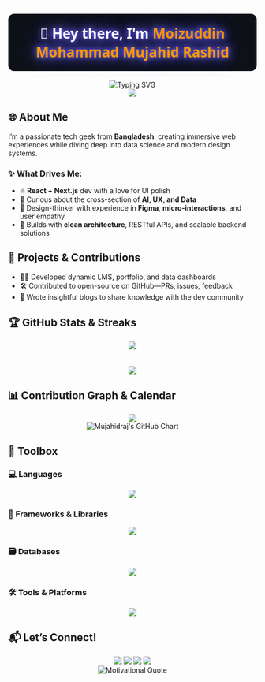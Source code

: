 <!-- 🌟 Enhanced GitHub Profile Readme for MujahidRaj -->

<!-- Animated Header with Glow Effect -->
<h1 align="center" style="font-family:'Segoe UI', sans-serif; color: #ffffff; text-shadow: 0 0 10px #6c63ff, 0 0 20px #6c63ff, 0 0 40px #6c63ff; background-color: #0d1117; padding: 20px; border-radius: 12px;">
  👋 Hey there, I'm <span style="color:#ff9800">Moizuddin Mohammad Mujahid Rashid</span>
</h1>

<!-- Animated Subheading with Typewriter Effect -->
<div align="center" style="border-radius:20px">
  <img src="https://readme-typing-svg.demolab.com?font=Fira+Code&size=24&duration=3000&pause=1000&color=FF9900&center=true&vCenter=true&width=600&height=50&lines=Full+Stack+Developer;UI%2FUX+Designer;Data+Science+Explorer;Clean+Code+Lover;Tech+Problem+Solver" alt="Typing SVG" />
</div>

<!-- Profile Views Badge -->
<div align="center">
  <img src="https://komarev.com/ghpvc/?username=mujahidraj&label=Profile+Views&color=orange&style=flat-square" />
</div>



## 🌐 About Me

I’m a passionate tech geek from **Bangladesh**, creating immersive web experiences while diving deep into data science and modern design systems.

### ✨ What Drives Me:
- 🔥 **React + Next.js** dev with a love for UI polish
- 🧠 Curious about the cross-section of **AI, UX, and Data**
- 🎨 Design-thinker with experience in **Figma**, **micro-interactions**, and user empathy
- 🧰 Builds with **clean architecture**, RESTful APIs, and scalable backend solutions



## 🚀 Projects & Contributions

- 🧑‍💻 Developed dynamic LMS, portfolio, and data dashboards
- 🛠️ Contributed to open-source on GitHub—PRs, issues, feedback
- 📝 Wrote insightful blogs to share knowledge with the dev community



## 🏆 GitHub Stats & Streaks

<div align="center">
  <img src="https://streak-stats.demolab.com?user=mujahidraj&theme=tokyonight&hide_border=true&border_radius=10" />
  <br/>
  <br/>
  <br/>
  <img src="https://github-readme-stats.vercel.app/api/top-langs/?username=mujahidraj&layout=compact&theme=tokyonight&hide_border=true&border_radius=10&langs_count=8" />
</div>



## 📊 Contribution Graph & Calendar

<div align="center">
  <img src="https://github-readme-activity-graph.vercel.app/graph?username=mujahidraj&theme=react-dark&area=true&hide_border=true" />
  <br/>
  <img src="https://ghchart.rshah.org/6c63ff/mujahidraj" alt="Mujahidraj's GitHub Chart" />
</div>



## 🧰 Toolbox

### 💻 Languages
<p align="center">
  <img src="https://skillicons.dev/icons?i=js,ts,py,r,html,css,cpp,java,csharp" />
</p>

### 🚀 Frameworks & Libraries
<p align="center">
  <img src="https://skillicons.dev/icons?i=react,nextjs,nodejs,nestjs,tailwind,express" />
</p>

### 🗃️ Databases
<p align="center">
  <img src="https://skillicons.dev/icons?i=mysql,postgres,oracle" />
</p>

### 🛠️ Tools & Platforms
<p align="center">
  <img src="https://skillicons.dev/icons?i=git,github,figma,postman,arduino,vercel,netlify" />
</p>



## 📬 Let’s Connect!

<div align="center">
  <a href="https://www.linkedin.com/in/mujahidraj/">
    <img src="https://img.shields.io/badge/LinkedIn-0077B5?style=for-the-badge&logo=linkedin&logoColor=white" />
  </a>
  <a href="mailto:Mujahidraj65@gmail.com">
    <img src="https://img.shields.io/badge/Gmail-D14836?style=for-the-badge&logo=gmail&logoColor=white" />
  </a>
  <a href="https://mujahidraj.github.io/Personal-Site/Portfolio/index.html">
    <img src="https://img.shields.io/badge/Portfolio-000000?style=for-the-badge&logo=firefox&logoColor=white" />
  </a>
  <a href="https://mujahidraj.github.io/Personal-Site/My%20Blogs/index.html">
    <img src="https://img.shields.io/badge/Blog-FF5722?style=for-the-badge&logo=blogger&logoColor=white" />
  </a>
</div>



<div align="center">
  <img src="https://quotes-github-readme.vercel.app/api?type=horizontal&theme=tokyonight" alt="Motivational Quote" />
</div>



